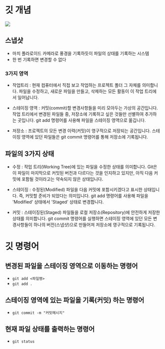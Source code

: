 # 깃 개념

![](https://encrypted-tbn0.gstatic.com/images?q=tbn:ANd9GcT2aRJR6dWUGsjhkUzKkGp-3787npBEJcJblg&s)

## 스냅샷

- 마치 폴라로이드 카메라로 풍경을 기록하듯이 파일의 상태를 기록하는 시스템
- 한 번 기록하면 변경할 수 없다

### 3가지 영역

- 작업트리 : 현재 컴퓨터에서 직접 보고 작업하는 프로젝트 폴더 그 자체를 의미합니다. 파일을 수정하고, 새로운 파일을 만들고, 삭제하는 모든 활동이 이 작업 트리에서 일어납니다.

- 스테이징 영역 : 커밋(commit)할 변경사항들을 미리 모아두는 가상의 공간입니다. 작업 트리에서 변경된 파일들 중, 저장소에 기록하고 싶은 것들만 선별하여 추가하는 곳입니다. git add 명령어를 사용해 파일을 스테이징 영역으로 옮깁니다.

- 저장소 : 프로젝트의 모든 변경 이력(커밋)이 영구적으로 저장되는 공간입니다. 스테이징 영역에 있던 파일들은 git commit 명령어를 통해 저장소에 기록됩니다.

## 파일의 3가지 상태

- 수정 : 작업 트리(Working Tree)에 있는 파일을 수정한 상태를 의미합니다. Git은 이 파일이 마지막으로 커밋된 버전과 다르다는 것을 인지하고 있지만, 아직 다음 커밋에 포함될 것이라고는 약속되지 않은 상태입니다.

- 스테이징 : 수정된(Modified) 파일을 다음 커밋에 포함시키겠다고 표시한 상태입니다. 즉, 커밋할 준비가 되었다는 의미입니다. git add 명령어를 사용해 파일을 'Modified' 상태에서 'Staged' 상태로 변경합니다.

- 커밋 : 스테이징된(Staged) 파일들을 로컬 저장소(Repository)에 안전하게 저장한 상태를 의미합니다. git commit 명령어를 실행하면 스테이징 영역에 있던 모든 변경사항들이 하나의 버전(스냅샷)으로 만들어져 저장소에 영구적으로 기록됩니다.

# 깃 명령어

## 변경된 파일을 스테이징 영역으로 이동하는 명령어

- `git add <파일명>`
- `git add .`

## 스테이징 영역에 있는 파일을 기록(커밋) 하는 명령어

- `git commit -m "커밋메시지"`

## 현재 파일 상태를 출력하는 명령어

- `git status`
